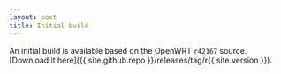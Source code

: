 ```yaml
---
layout: post
title: Initial build
---
```


An initial build is available based on the OpenWRT `r42167` source.  [Download it
here]({{ site.github.repo }}/releases/tag/r{{ site.version }}).
